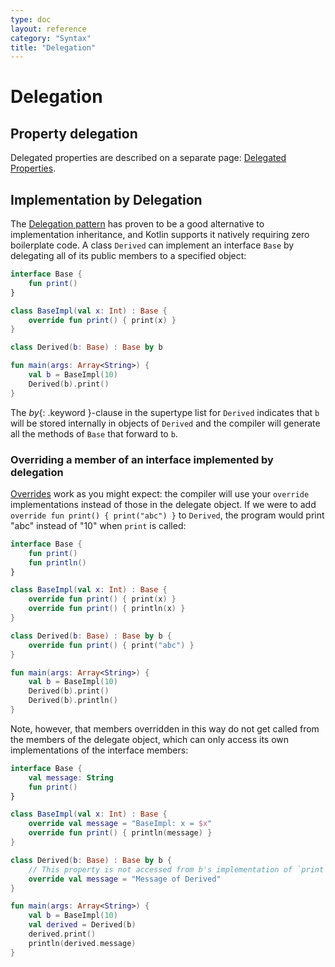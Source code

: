 ```yaml
---
type: doc
layout: reference
category: "Syntax"
title: "Delegation"
---
```


# Delegation

## Property delegation

Delegated properties are described on a separate page: [Delegated Properties](delegated-properties.html).

## Implementation by Delegation

The [Delegation pattern](https://en.wikipedia.org/wiki/Delegation_pattern) has proven to be a good alternative to implementation inheritance,
and Kotlin supports it natively requiring zero boilerplate code.
A class `Derived` can implement an interface `Base` by delegating all of its public members to a specified object:

<div class="sample" markdown="1">

``` kotlin
interface Base {
    fun print()
}

class BaseImpl(val x: Int) : Base {
    override fun print() { print(x) }
}

class Derived(b: Base) : Base by b

fun main(args: Array<String>) {
    val b = BaseImpl(10)
    Derived(b).print()
}
```
</div>

The *by*{: .keyword }-clause in the supertype list for `Derived` indicates that `b` will be stored internally in objects 
of `Derived` and the compiler will generate all the methods of `Base` that forward to `b`.

### Overriding a member of an interface implemented by delegation 

[Overrides](classes.html#overriding-methods) work as you might expect: the compiler will use your `override` 
implementations instead of those in the delegate object. If we were to add `override fun print() { print("abc") }` to 
`Derived`, the program would print "abc" instead of "10" when `print` is called:

<div class="sample" markdown="1">

``` kotlin
interface Base {
    fun print()
    fun println()
}

class BaseImpl(val x: Int) : Base {
    override fun print() { print(x) }
    override fun print() { println(x) }
}

class Derived(b: Base) : Base by b {
    override fun print() { print("abc") }
}

fun main(args: Array<String>) {
    val b = BaseImpl(10)
    Derived(b).print()
    Derived(b).println()
}
```
</div>

Note, however, that members overridden in this way do not get called from the members of the 
delegate object, which can only access its own implementations of the interface members:

<div class="sample" markdown="1">

``` kotlin
interface Base {
    val message: String
    fun print()
}

class BaseImpl(val x: Int) : Base {
    override val message = "BaseImpl: x = $x"
    override fun print() { println(message) }
}

class Derived(b: Base) : Base by b {
    // This property is not accessed from b's implementation of `print`
    override val message = "Message of Derived"
}

fun main(args: Array<String>) {
    val b = BaseImpl(10)
    val derived = Derived(b)
    derived.print()
    println(derived.message)
}
```
</div>
